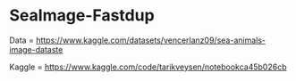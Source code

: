 # SeaImage-Fastdup

Data = https://www.kaggle.com/datasets/vencerlanz09/sea-animals-image-dataste

Kaggle = https://www.kaggle.com/code/tarikveysen/notebookca45b026cb
